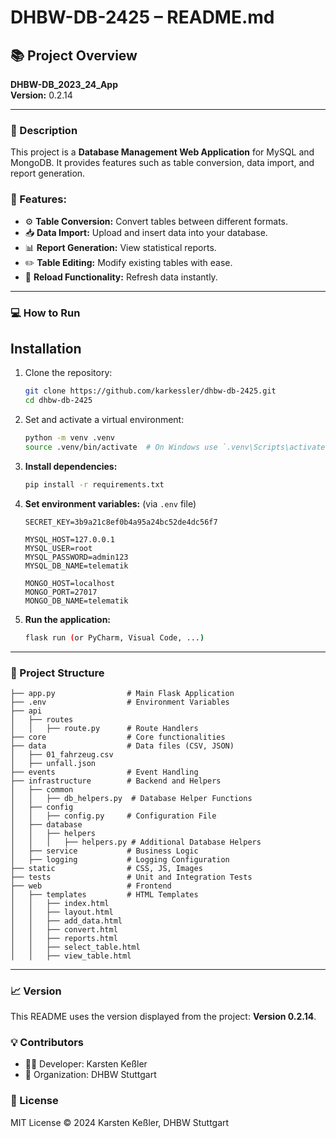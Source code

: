 # DHBW-DB-2425 – README.md

## 📚 Project Overview  
**DHBW-DB_2023_24_App**  
**Version:** 0.2.14  

---
### 📝 Description
This project is a **Database Management Web Application** for MySQL and MongoDB. It provides features such as table conversion, data import, and report generation.

### 🚀 Features:
- ⚙️ **Table Conversion:** Convert tables between different formats.
- 📥 **Data Import:** Upload and insert data into your database.
- 📊 **Report Generation:** View statistical reports.
- ✏️ **Table Editing:** Modify existing tables with ease.
- 🔄 **Reload Functionality:** Refresh data instantly.

---
### 💻 How to Run

## Installation

1. Clone the repository:
   ```sh
   git clone https://github.com/karkessler/dhbw-db-2425.git
   cd dhbw-db-2425

2. Set and activate a virtual environment:
   ```sh
   python -m venv .venv
   source .venv/bin/activate  # On Windows use `.venv\Scripts\activate`

3. **Install dependencies:**  
   ```bash
   pip install -r requirements.txt
   ```
   
2. **Set environment variables:** (via `.env` file)
   ```env
   SECRET_KEY=3b9a21c8ef0b4a95a24bc52de4dc56f7

   MYSQL_HOST=127.0.0.1
   MYSQL_USER=root
   MYSQL_PASSWORD=admin123
   MYSQL_DB_NAME=telematik

   MONGO_HOST=localhost
   MONGO_PORT=27017
   MONGO_DB_NAME=telematik
   
   ```
3. **Run the application:**  
   ```bash
   flask run (or PyCharm, Visual Code, ...)
   ```

---
### 📂 Project Structure
```
├── app.py                # Main Flask Application
├── .env                  # Environment Variables
├── api
│   ├── routes
│   │   ├── route.py      # Route Handlers
├── core                  # Core functionalities
├── data                  # Data files (CSV, JSON)
│   ├── 01_fahrzeug.csv
│   ├── unfall.json
├── events                # Event Handling
├── infrastructure        # Backend and Helpers
│   ├── common
│   │   ├── db_helpers.py  # Database Helper Functions
│   ├── config
│   │   ├── config.py     # Configuration File
│   ├── database
│   │   ├── helpers
│   │   │   ├── helpers.py # Additional Database Helpers
│   ├── service           # Business Logic
│   ├── logging           # Logging Configuration
├── static                # CSS, JS, Images
├── tests                 # Unit and Integration Tests
├── web                   # Frontend
│   ├── templates         # HTML Templates
│   │   ├── index.html
│   │   ├── layout.html
│   │   ├── add_data.html
│   │   ├── convert.html
│   │   ├── reports.html
│   │   ├── select_table.html
│   │   ├── view_table.html

```

---
### 📈 Version
This README uses the version displayed from the project: **Version 0.2.14**.

### 💡 Contributors
- 🧑‍💻 Developer: Karsten Keßler
- 🏫 Organization: DHBW Stuttgart

### 📜 License
MIT License © 2024 Karsten Keßler, DHBW Stuttgart


